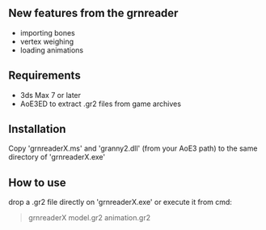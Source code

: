 New features from the grnreader
----
- importing bones
- vertex weighing
- loading animations

Requirements
----
- 3ds Max 7 or later
- AoE3ED to extract .gr2 files from game archives

Installation
----
Copy 'grnreaderX.ms' and 'granny2.dll' (from your AoE3 path) to the same directory of 'grnreaderX.exe'

How to use
----
drop a .gr2 file directly on 'grnreaderX.exe' or execute it from cmd:
> grnreaderX model.gr2 animation.gr2
